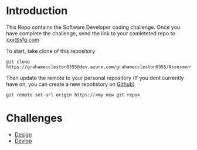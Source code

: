 # Introduction 
This Repo contains the Software Developer coding challenge. Once you have complete the challenge, send the link to your comleteted repo to xxx@sfg.com

To start, take clone of this repository

    git clone https://grahameccleston0355@dev.azure.com/grahameccleston0355/Assesment/_git/Assesment

Then update the remote to your personal repository (If you dont currently have on, you can create a new repotistory on [Github](https://github.com/))
    
    git remote set-url origin https://<my new git repo>

# Challenges
* [Design](/Challenges/Design/README.md) 
* [Devlop](/Challenges/Develop/README.md)